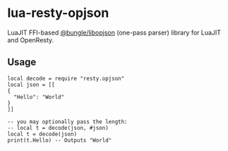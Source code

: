 # lua-resty-opjson
LuaJIT FFI-based [@bungle/libopjson](https://github.com/bungle/libopjson) (one-pass parser) library for LuaJIT and OpenResty.

## Usage

```
local decode = require "resty.opjson"
local json = [[
{
  "Hello": "World"
}
]]

-- you may optionally pass the length:
-- local t = decode(json, #json)
local t = decode(json)
print(t.Hello) -- Outputs "World"
```
